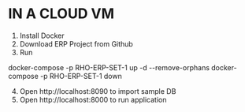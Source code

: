 # IN A CLOUD VM
1. Install Docker
2. Download ERP Project from Github
3. Run

docker-compose -p RHO-ERP-SET-1 up -d --remove-orphans 
docker-compose -p RHO-ERP-SET-1 down

4. Open http://localhost:8090 to import sample DB
5. Open http://localhost:8000 to run application